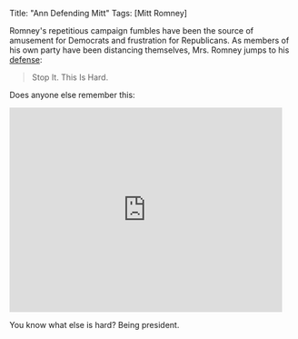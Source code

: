 Title: "Ann Defending Mitt"
Tags: [Mitt Romney]

Romney's repetitious campaign fumbles have been the source of amusement for Democrats and frustration for Republicans.  As members of his own party have been distancing themselves, Mrs. Romney jumps to his [defense][1]:

> Stop It. This Is Hard.

Does anyone else remember this:

<iframe frameborder="0" width="480" height="360" src="http://www.dailymotion.com/embed/video/x2yk69"></iframe>

You know what else is hard?  Being president.

[1]: http://www.cbsnews.com/8301-503544_162-57517556-503544/ann-romney-to-critics-stop-it-this-is-hard/

